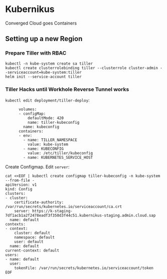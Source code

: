 # Kubernikus

Converged Cloud goes Containers

## Setting up a new Region

### Prepare Tiller with RBAC
```
kubectl -n kube-system create sa tiller
kubectl create clusterrolebinding tiller --clusterrole cluster-admin --serviceaccount=kube-system:tiller
helm init --service-account tiller
```

### Tiller Hacks until Workhole Reverse Tunnel works
`kubectl edit deployment/tiller-deploy`:
```
      volumes:
      - configMap:
          defaultMode: 420
          name: tiller-kubeconfig
        name: kubeconfig
      containers:
      - env:
        - name: TILLER_NAMESPACE
          value: kube-system
        - name: KUBECONFIG
          value: /etc/tiller/kubeconfig
        - name: KUBERNETES_SERVICE_HOST

```

Create Configmap. Edit `server`:
```
cat <<EOF | kubectl create configmap tiller-kubeconfig -n kube-system --from-file -
apiVersion: v1
kind: Config
clusters:
- cluster:
    certificate-authority: /var/run/secrets/kubernetes.io/serviceaccount/ca.crt
    server: https://k-staging-7df1acb1a2f2478eadf3f350d3f44c51.kubernikus-staging.admin.cloud.sap
  name: default
contexts:
- context:
    cluster: default
    namespace: default
    user: default
  name: default
current-context: default
users:
- name: default
  user:
    tokenFile: /var/run/secrets/kubernetes.io/serviceaccount/token
EOF
```
